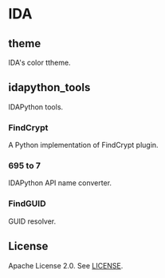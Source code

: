 # IDA
## theme
IDA's color ttheme.

## idapython_tools
IDAPython tools.

### FindCrypt
A Python implementation of FindCrypt plugin.

### 695 to 7
IDAPython API name converter.

### FindGUID
GUID resolver.

## License
Apache License 2.0. See [LICENSE](/LICENSE).

